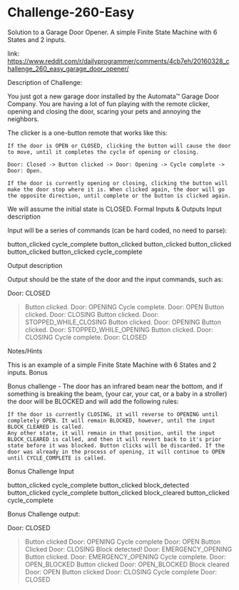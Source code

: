 # Challenge-260-Easy
Solution to a Garage Door Opener. A simple Finite State Machine with 6 States and 2 inputs.

link: https://www.reddit.com/r/dailyprogrammer/comments/4cb7eh/20160328_challenge_260_easy_garage_door_opener/

Description of Challenge:

You just got a new garage door installed by the Automata™ Garage Door Company. You are having a lot of fun playing with the remote clicker, opening and closing the door, scaring your pets and annoying the neighbors.

The clicker is a one-button remote that works like this:

    If the door is OPEN or CLOSED, clicking the button will cause the door to move, until it completes the cycle of opening or closing.

    Door: Closed -> Button clicked -> Door: Opening -> Cycle complete -> Door: Open.

    If the door is currently opening or closing, clicking the button will make the door stop where it is. When clicked again, the door will go the opposite direction, until complete or the button is clicked again.

We will assume the initial state is CLOSED.
Formal Inputs & Outputs
Input description

Input will be a series of commands (can be hard coded, no need to parse):

button_clicked
cycle_complete
button_clicked
button_clicked
button_clicked
button_clicked
button_clicked
cycle_complete

Output description

Output should be the state of the door and the input commands, such as:

Door: CLOSED
> Button clicked.
Door: OPENING
> Cycle complete.
Door: OPEN
> Button clicked.
Door: CLOSING
> Button clicked.
Door: STOPPED_WHILE_CLOSING
> Button clicked.
Door: OPENING
> Button clicked.
Door: STOPPED_WHILE_OPENING
> Button clicked.
Door: CLOSING
> Cycle complete.
Door: CLOSED

Notes/Hints

This is an example of a simple Finite State Machine with 6 States and 2 inputs.
Bonus

Bonus challenge - The door has an infrared beam near the bottom, and if something is breaking the beam, (your car, your cat, or a baby in a stroller) the door will be BLOCKED and will add the following rules:

    If the door is currently CLOSING, it will reverse to OPENING until completely OPEN. It will remain BLOCKED, however, until the input BLOCK_CLEARED is called.
    Any other state, it will remain in that position, until the input BLOCK_CLEARED is called, and then it will revert back to it's prior state before it was blocked. Button clicks will be discarded. If the door was already in the process of opening, it will continue to OPEN until CYCLE_COMPLETE is called.

Bonus Challenge Input

button_clicked
cycle_complete
button_clicked
block_detected
button_clicked
cycle_complete
button_clicked
block_cleared
button_clicked
cycle_complete

Bonus Challenge output:

Door: CLOSED
> Button clicked
Door: OPENING
> Cycle complete
Door: OPEN
> Button Clicked
Door: CLOSING
> Block detected!
Door: EMERGENCY_OPENING
> Button clicked.
Door: EMERGENCY_OPENING
> Cycle complete.
Door: OPEN_BLOCKED
> Button clicked
Door: OPEN_BLOCKED
> Block cleared
Door: OPEN
> Button clicked
Door: CLOSING
> Cycle complete
Door: CLOSED
